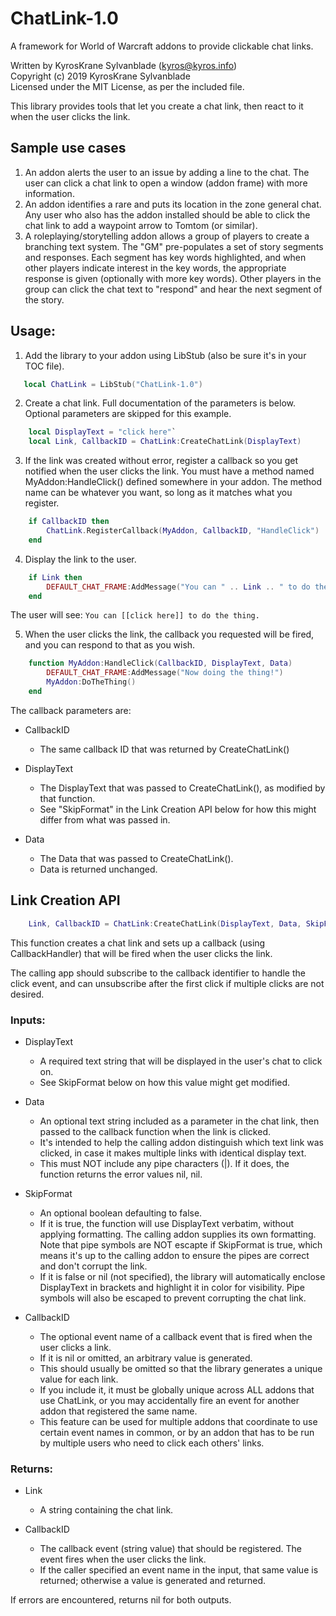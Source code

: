 # ChatLink-1.0
A framework for World of Warcraft addons to provide clickable chat links.

Written by KyrosKrane Sylvanblade (kyros@kyros.info)  
Copyright (c) 2019 KyrosKrane Sylvanblade  
Licensed under the MIT License, as per the included file.

This library provides tools that let you create a chat link, then react to it when the user clicks the link.
## Sample use cases
1) An addon alerts the user to an issue by adding a line to the chat. The user can click a chat link to open a window (addon frame) with more information.
2) An addon identifies a rare and puts its location in the zone general chat. Any user who also has the addon installed should be able to click the chat link to add a waypoint arrow to Tomtom (or similar).
3) A roleplaying/storytelling addon allows a group of players to create a branching text system. The "GM" pre-populates a set of story segments and responses. Each segment has key words highlighted, and when other players indicate interest in the key words, the appropriate response is given (optionally with more key words). Other players in the group can click the chat text to "respond" and hear the next segment of the story.

## Usage:
1) Add the library to your addon using LibStub (also be sure it's in your TOC file).
```lua
   local ChatLink = LibStub("ChatLink-1.0")
```

2) Create a chat link. Full documentation of the parameters is below. Optional parameters are skipped for this example.
```lua
    local DisplayText = "click here"`
    local Link, CallbackID = ChatLink:CreateChatLink(DisplayText)
```

3) If the link was created without error, register a callback so you get notified when the user clicks the link. You must have a method named MyAddon:HandleClick() defined somewhere in your addon. The method name can be whatever you want, so long as it matches what you register.
```lua
    if CallbackID then
        ChatLink.RegisterCallback(MyAddon, CallbackID, "HandleClick")
    end
```

4) Display the link to the user. 

```lua
    if Link then
        DEFAULT_CHAT_FRAME:AddMessage("You can " .. Link .. " to do the thing.")
    end
```
The user will see:
`You can [[click here]] to do the thing.`

5) When the user clicks the link, the callback you requested will be fired, and you can respond to that as you wish.
```lua
    function MyAddon:HandleClick(CallbackID, DisplayText, Data)
        DEFAULT_CHAT_FRAME:AddMessage("Now doing the thing!")
        MyAddon:DoTheThing()
    end
```
The callback parameters are:

- CallbackID
  - The same callback ID that was returned by CreateChatLink()

- DisplayText
  - The DisplayText that was passed to CreateChatLink(), as modified by that function.
  - See "SkipFormat" in the Link Creation API below for how this might differ from what was passed in.

- Data
  - The Data that was passed to CreateChatLink().
  - Data is returned unchanged.

## Link Creation API
```lua
    Link, CallbackID = ChatLink:CreateChatLink(DisplayText, Data, SkipFormat, CallbackID)
```
This function creates a chat link and sets up a callback (using CallbackHandler) that will be fired when the user clicks the link.

The calling app should subscribe to the callback identifier to handle the click event, and can unsubscribe after the first click if multiple clicks are not desired.

### Inputs:
- DisplayText
  - A required text string that will be displayed in the user's chat to click on.
  - See SkipFormat below on how this value might get modified.
- Data
  - An optional text string included as a parameter in the chat link, then passed to the callback function when the link is clicked.
  - It's intended to help the calling addon distinguish which text link was clicked, in case it makes multiple links with identical display text.
  - This must NOT include any pipe characters (|). If it does, the function returns the error values nil, nil.

- SkipFormat
  - An optional boolean defaulting to false.
  - If it is true, the function will use DisplayText verbatim, without applying formatting. The calling addon supplies its own formatting. Note that pipe symbols are NOT escapte if SkipFormat is true, which means it's up to the calling addon to ensure the pipes are correct and don't corrupt the link.
  - If it is false or nil (not specified), the library will automatically enclose DisplayText in brackets and highlight it in color for visibility. Pipe symbols will also be escaped to prevent corrupting the chat link.

- CallbackID
  - The optional event name of a callback event that is fired when the user clicks a link.
  - If it is nil or omitted, an arbitrary value is generated.
  - This should usually be omitted so that the library generates a unique value for each link.
  - If you include it, it must be globally unique across ALL addons that use ChatLink, or you may accidentally fire an event for another addon that registered the same name.
  - This feature can be used for multiple addons that coordinate to use certain event names in common, or by an addon that has to be run by multiple users who need to click each others' links.

### Returns:
- Link
  - A string containing the chat link.
  
- CallbackID
  - The callback event (string value) that should be registered. The event fires when the user clicks the link.
  - If the caller specified an event name in the input, that same value is returned; otherwise a value is generated and returned.

If errors are encountered, returns nil for both outputs.
